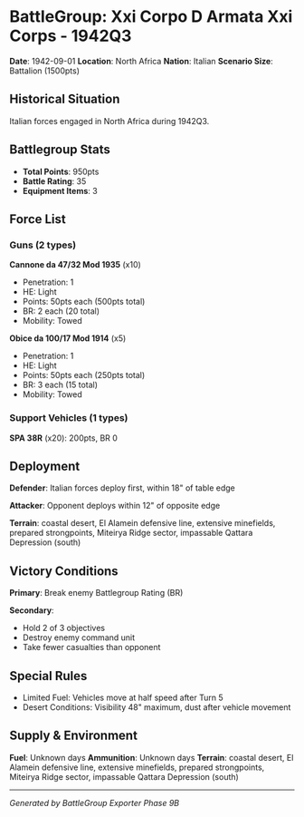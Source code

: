 # BattleGroup: Xxi Corpo D Armata Xxi Corps - 1942Q3

**Date**: 1942-09-01
**Location**: North Africa
**Nation**: Italian
**Scenario Size**: Battalion (1500pts)

## Historical Situation

Italian forces engaged in North Africa during 1942Q3.

## Battlegroup Stats

- **Total Points**: 950pts
- **Battle Rating**: 35
- **Equipment Items**: 3

## Force List

### Guns (2 types)

**Cannone da 47/32 Mod 1935** (x10)
- Penetration: 1
- HE: Light
- Points: 50pts each (500pts total)
- BR: 2 each (20 total)
- Mobility: Towed

**Obice da 100/17 Mod 1914** (x5)
- Penetration: 1
- HE: Light
- Points: 50pts each (250pts total)
- BR: 3 each (15 total)
- Mobility: Towed

### Support Vehicles (1 types)

**SPA 38R** (x20): 200pts, BR 0

## Deployment

**Defender**: Italian forces deploy first, within 18" of table edge

**Attacker**: Opponent deploys within 12" of opposite edge

**Terrain**: coastal desert, El Alamein defensive line, extensive minefields, prepared strongpoints, Miteirya Ridge sector, impassable Qattara Depression (south)

## Victory Conditions

**Primary**: Break enemy Battlegroup Rating (BR)

**Secondary**:
- Hold 2 of 3 objectives
- Destroy enemy command unit
- Take fewer casualties than opponent

## Special Rules

- Limited Fuel: Vehicles move at half speed after Turn 5
- Desert Conditions: Visibility 48" maximum, dust after vehicle movement

## Supply & Environment

**Fuel**: Unknown days
**Ammunition**: Unknown days
**Terrain**: coastal desert, El Alamein defensive line, extensive minefields, prepared strongpoints, Miteirya Ridge sector, impassable Qattara Depression (south)

---

*Generated by BattleGroup Exporter Phase 9B*
